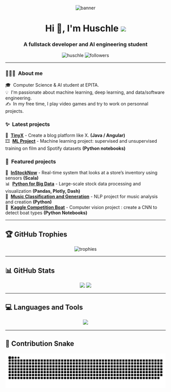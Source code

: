 <!-- Bannière -->
<p align="center">
  <img src="https://images.steamusercontent.com/ugc/2050866941415296678/7943A9FEAE07A0E59E642EF1B71783112263D672/?imw=5000&imh=5000&ima=fit&impolicy=Letterbox&imcolor=%23000000&letterbox=false" alt="banner" />
</p>

<h1 align="center">
  Hi 👋, I'm Huschle <img src="https://media.giphy.com/media/hvRJCLFzcasrR4ia7z/giphy.gif" width="35">
</h1>
<h3 align="center">A fullstack developer and AI engineering student</h3>

<p align="center">
  <img src="https://komarev.com/ghpvc/?username=huschle&label=Profile%20views&color=0e75b6&style=flat" alt="huschle" /> 
  <img src="https://img.shields.io/github/followers/huschle?label=Followers&style=social" alt="followers"/>
</p>

---

### 👨🏻‍💻 &nbsp;About me
🎓 &nbsp;Computer Science & AI student at EPITA.\
💡 &nbsp;I'm passionate about machine learning, deep learning, and data/software engineering.\
✍️ &nbsp;In my free time, I play video games and try to work on personnal projects.

### ✨ &nbsp;Latest projects
🧠 &nbsp;**[TinyX](https://github.com/Huschle/TinyX)** - Create a blog platform like X. **(Java / Angular)**\
🎞️ &nbsp;**[ML Project](https://github.com/qghrjf646/ftml_2025)** - Machine learning project: supervised and unsupervised training on film and Spotify datasets **(Python notebooks)**

### 🎯 &nbsp;Featured projects
🚁 &nbsp;**[InStockNow](https://github.com/Huschle/Projet-Data-Engineering-InStockNow)** - Real-time system that looks at a store’s inventory using sensors **(Scala)**\
📊 &nbsp;**[Python for Big Data](https://github.com/Huschle/Projet-Big-Data)** - Large-scale stock data processing and visualization **(Pandas, Plotly, Dash)**\
📝 &nbsp;**[Music Classification and Generation](https://github.com/Huschle/NLP-Music-Generator)** - NLP project for music analysis and creation **(Python)**\
🤖 &nbsp;**[Kaggle Competition Boat](https://github.com/Huschle/Kaggle-Competition-Boat)** - Computer vision project : create a CNN to detect boat types **(Python Notebooks)**

---

## 🏆 GitHub Trophies  
<p align="center">
  <img src="https://github-profile-trophy.vercel.app/?username=huschle&theme=gruvbox&margin-w=10&margin-h=10&row=1&column=6" alt="trophies" />
</p>

---
  
## 📊 GitHub Stats
<p align="center">
  <img 
    src="https://github-readme-stats.vercel.app/api?username=huschle&show_icons=true&theme=tokyonight&count_private=true&cache_seconds=1800" 
    height="150" 
  />
  <img 
    src="https://github-readme-stats.vercel.app/api/top-langs/?username=huschle&layout=compact&theme=tokyonight&count_private=true&hide=ObjectScript&cache_seconds=1800" 
    height="150" 
  />
</p>



---

## 💻 Languages and Tools  
<p align="center">
  <img src="https://skillicons.dev/icons?i=python,java,js,ts,react,nodejs,angular,html,css,django,flask,docker,git,linux,mongodb,postgresql,tensorflow,pytorch,scala" />
</p>

---

## 🐍 Contribution Snake  
<p align="center">
  <img src="https://github.com/Platane/snk/raw/output/github-contribution-grid-snake.svg" alt="snake animation" />
</p>
